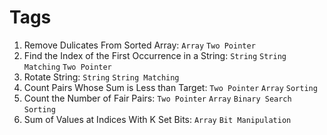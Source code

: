 # Tags
1. Remove Dulicates From Sorted Array: `Array` `Two Pointer`
2. Find the Index of the First Occurrence in a String: `String` `String Matching` `Two Pointer`
3. Rotate String: `String` `String Matching`
4. Count Pairs Whose Sum is Less than Target: `Two Pointer` `Array` `Sorting`
5. Count the Number of Fair Pairs: `Two Pointer` `Array` `Binary Search` `Sorting`
6. Sum of Values at Indices With K Set Bits: `Array` `Bit Manipulation`